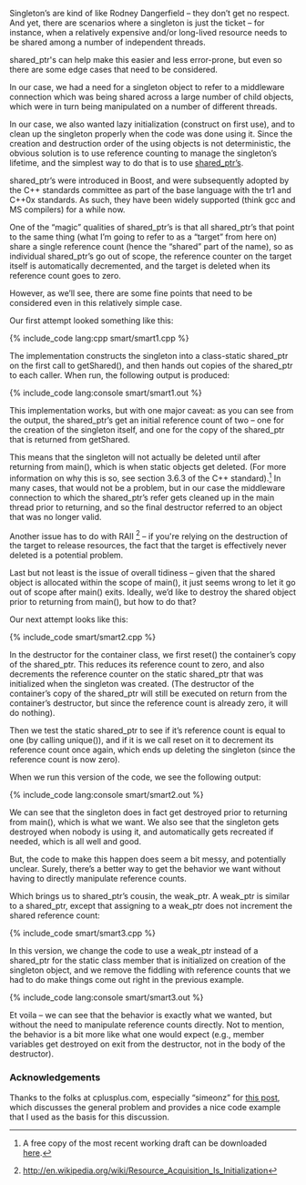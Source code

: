 
Singleton’s are kind of like Rodney Dangerfield – they don’t get no respect. And
yet, there are scenarios where a singleton is just the ticket – for instance,
when a relatively expensive and/or long-lived resource needs to be shared among
a number of independent threads.

shared_ptr's can help make this easier and less error-prone, but even so there are some 
edge cases that need to be considered.

<!--more-->

In our case, we had a need for a singleton object to refer to a middleware
connection which was being shared across a large number of child objects, which
were in turn being manipulated on a number of different threads.

In our case, we also wanted lazy initialization (construct on first use), and to
clean up the singleton properly when the code was done using it. Since the
creation and destruction order of the using objects is not deterministic, the
obvious solution is to use reference counting to manage the singleton’s lifetime,
and the simplest way to do that is to use [shared_ptr’s](<http://www.cplusplus.com/reference/memory/shared_ptr/>).

shared_ptr’s were introduced in Boost, and were subsequently adopted by the C++
standards committee as part of the base language with the tr1 and C++0x
standards. As such, they have been widely supported (think gcc and MS compilers)
for a while now.

One of the “magic” qualities of shared_ptr’s is that all shared_ptr’s that point
to the same thing (what I’m going to refer to as a “target” from here on) share
a single reference count (hence the “shared” part of the name), so as individual
shared_ptr’s go out of scope, the reference counter on the target itself is
automatically decremented, and the target is deleted when its reference count
goes to zero.

However, as we’ll see, there are some fine points that need to be considered
even in this relatively simple case.

Our first attempt looked something like this:

{% include_code lang:cpp smart/smart1.cpp  %}


The implementation constructs the singleton into a class-static shared_ptr on
the first call to getShared(), and then hands out copies of the shared_ptr to
each caller. When run, the following output is produced:

{% include_code lang:console smart/smart1.out %}

This implementation works, but with one major caveat: as you can see from the
output, the shared_ptr’s get an initial reference count of two – one for the
creation of the singleton itself, and one for the copy of the shared_ptr that is
returned from getShared.

This means that the singleton will not actually be deleted until after returning
from main(), which is when static objects get deleted. (For more information on
why this is so, see section 3.6.3 of the C++ standard).[^2] In many cases, that
would not be a problem, but in our case the middleware connection to which the
shared_ptr’s refer gets cleaned up in the main thread prior to returning, and so
the final destructor referred to an object that was no longer valid.

Another issue has to do with RAII [^1] – if you're relying on the destruction
of the target to release resources, the fact that the target is effectively
never deleted is a potential problem.

Last but not least is the issue of overall tidiness – given that the shared
object is allocated within the scope of main(), it just seems wrong to let it go
out of scope after main() exits. Ideally, we’d like to destroy the shared object
prior to returning from main(), but how to do that?

Our next attempt looks like this:

{% include_code smart/smart2.cpp %}

In the destructor for the container class, we first reset() the container’s copy
of the shared_ptr. This reduces its reference count to zero, and also decrements
the reference counter on the static shared_ptr that was initialized when the
singleton was created. (The destructor of the container’s copy of the shared_ptr
will still be executed on return from the container’s destructor, but since the
reference count is already zero, it will do nothing).

Then we test the static shared_ptr to see if it’s reference count is equal to
one (by calling unique()), and if it is we call reset on it to decrement its
reference count once again, which ends up deleting the singleton (since the
reference count is now zero).

When we run this version of the code, we see the following output:

{% include_code lang:console smart/smart2.out %}

We can see that the singleton does in fact get destroyed prior to returning from
main(), which is what we want. We also see that the singleton gets destroyed
when nobody is using it, and automatically gets recreated if needed, which is
all well and good.

But, the code to make this happen does seem a bit messy, and potentially
unclear. Surely, there’s a better way to get the behavior we want without having
to directly manipulate reference counts.

Which brings us to shared_ptr’s cousin, the weak_ptr. A weak_ptr is similar to a
shared_ptr, except that assigning to a weak_ptr does not increment the shared
reference count:

{% include_code smart/smart3.cpp %}

In this version, we change the code to use a weak_ptr instead of a shared_ptr
for the static class member that is initialized on creation of the singleton
object, and we remove the fiddling with reference counts that we had to do make
things come out right in the previous example.

{% include_code lang:console smart/smart3.out %}

Et voila – we can see that the behavior is exactly what we wanted, but without
the need to manipulate reference counts directly. Not to mention, the behavior
is a bit more like what one would expect (e.g., member variables get destroyed
on exit from the destructor, not in the body of the destructor).

### Acknowledgements

Thanks to the folks at cplusplus.com, especially “simeonz” for
[this post](<http://www.cplusplus.com/forum/general/37113/>), which discusses the
general problem and provides a nice code example that I used as the basis for
this discussion.


[^1]: <http://en.wikipedia.org/wiki/Resource_Acquisition_Is_Initialization>

[^2]: A free copy of the most recent working draft can be downloaded [here](<http://isocpp.org/files/papers/N3690.pdf>).
